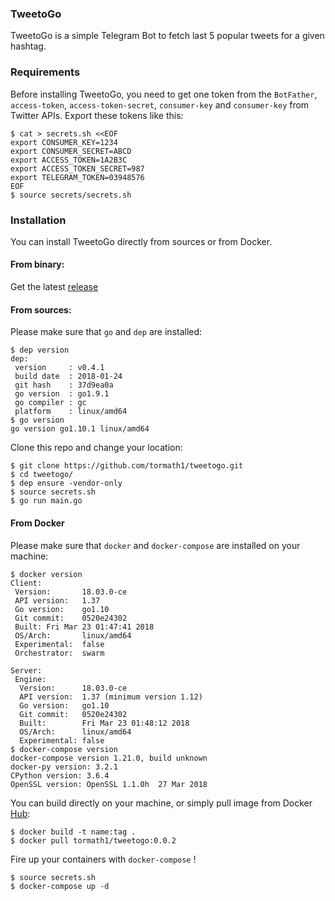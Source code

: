 ### TweetoGo

TweetoGo is a simple Telegram Bot to fetch last 5 popular tweets for a given hashtag.



### Requirements

Before installing TweetoGo, you need to get one token from the `BotFather`, `access-token`, `access-token-secret`, `consumer-key` and `consumer-key` from Twitter APIs. 
Export these tokens like this:

```shell
$ cat > secrets.sh <<EOF
export CONSUMER_KEY=1234
export CONSUMER_SECRET=ABCD
export ACCESS_TOKEN=1A2B3C
export ACCESS_TOKEN_SECRET=987
export TELEGRAM_TOKEN=03948576
EOF
$ source secrets/secrets.sh
```

### Installation

You can install TweetoGo directly from sources or from Docker.

#### From binary: 

Get the latest [release](https://github.com/tormath1/tweetogo/releases)

#### From sources:

Please make sure that `go` and `dep` are installed: 

```shell
$ dep version
dep:
 version     : v0.4.1
 build date  : 2018-01-24
 git hash    : 37d9ea0a
 go version  : go1.9.1
 go compiler : gc
 platform    : linux/amd64
$ go version
go version go1.10.1 linux/amd64
```

Clone this repo and change your location: 

```shell
$ git clone https://github.com/tormath1/tweetogo.git
$ cd tweetogo/
$ dep ensure -vendor-only
$ source secrets.sh
$ go run main.go
```

#### From Docker

Please make sure that `docker` and `docker-compose` are installed on your machine: 

```shell
$ docker version
Client:
 Version:       18.03.0-ce
 API version:   1.37
 Go version:    go1.10
 Git commit:    0520e24302
 Built: Fri Mar 23 01:47:41 2018
 OS/Arch:       linux/amd64
 Experimental:  false
 Orchestrator:  swarm

Server:
 Engine:
  Version:      18.03.0-ce
  API version:  1.37 (minimum version 1.12)
  Go version:   go1.10
  Git commit:   0520e24302
  Built:        Fri Mar 23 01:48:12 2018
  OS/Arch:      linux/amd64
  Experimental: false
$ docker-compose version
docker-compose version 1.21.0, build unknown
docker-py version: 3.2.1
CPython version: 3.6.4
OpenSSL version: OpenSSL 1.1.0h  27 Mar 2018
```

You can build directly on your machine, or simply pull image from Docker [Hub](https://hub.docker.com/r/tormath1/tweetogo/): 

```shell
$ docker build -t name:tag .
$ docker pull tormath1/tweetogo:0.0.2
```

Fire up your containers with `docker-compose` !

```shell
$ source secrets.sh
$ docker-compose up -d 
```
